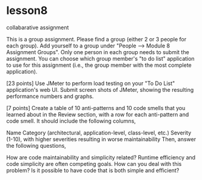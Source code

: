 # lesson8
collabarative assignment

This is a group assignment. Please find a group (either 2 or 3 people for each group). Add yourself to a group under "People --> Module 8 Assignment Groups". Only one person in each group needs to submit 
the assignment. You can choose which group member's "to do list" application to use for this assignment (i.e., the group member with the most complete application).

[23 points] Use JMeter to perform load testing on your "To Do List" application's web UI. Submit screen shots of JMeter, showing the resulting performance numbers and graphs.

[7 points] Create a table of 10 anti-patterns and 10 code smells that you learned about in the Review section, with a row for each anti-pattern and code smell. It should include the following columns,

Name
Category (architectural, application-level, class-level, etc.)
Severity (1-10), with higher severities resulting in worse maintainability
Then, answer the following questions,

How are code maintainability and simplicity related?
Runtime efficiency and code simplicity are often competing goals. How can you deal with this problem? Is it possible to have code that is both simple and efficient?
